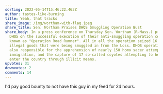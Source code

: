 ```yaml
---
sorting: 2022-05-14T15:46:22.463Z
author: tastes-like-burning
title: Yeah, that tracks
share_image: /img/wortham-with-flag.jpeg
share_title: Sen. Wortham Praises DHQS Smuggling Operation Bust
share_body: In a press conference on Thursday Sen. Wortham (R-Mass.) praised the
  DHQS on the successful execution of their anti-smuggling operation colloqually
  known as "Operation Road Runner". All in all the operation seized 16 tons of
  illegal goods that were being smuggled in from the Loss. DHQS operatives were
  also responsible for the apprehension of nearly 150 homo sacer attempting
  immigration, and the capture of 17 so-called coyotes attempting to help them
  enter the country through illicit means.
upvotes: 31
downvotes: 2
comments: 14
---
```

I'd pay good bounty to not have this guy in my feed for 24 hours.